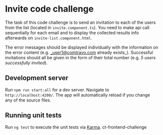 # Invite code challenge

The task of this code challenge is to send an invitation to each of the users from the list (located in `invite.component.ts`).
You need to make api call sequentially for each email and to display the collected results info afterwards on `invite-list.component.html`.

The error messages should be displayed individually with the information on the error content (e.g. _user1@comtravo.com already exists_). 
Successful invitations should all be given in the form of their total number (e.g. _5 users successfully invited_).

## Development server

Run `npm run start:all` for a dev server. Navigate to `http://localhost:4200/`. The app will automatically reload if you change any of the source files.

## Running unit tests

Run `ng test` to execute the unit tests via [Karma](https://karma-runner.github.io).
ct-frontend-challenge
